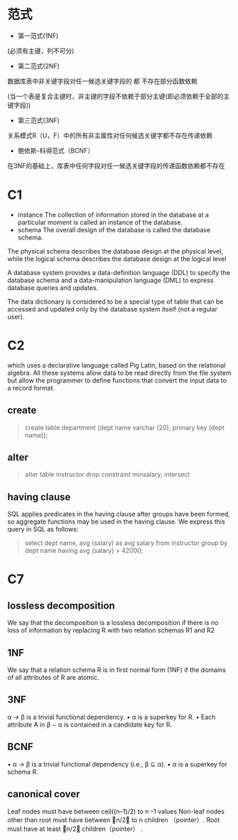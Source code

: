 
# 范式
- 第一范式(1NF)

(必须有主键，列不可分)

- 第二范式(2NF)

数据库表中非关键字段对任一候选关键字段的 都 不存在部分函数依赖

(当一个表是复合主键时，非主键的字段不依赖于部分主键(即必须依赖于全部的主键字段))
- 第三范式(3NF)

关系模式R（U，F）中的所有非主属性对任何候选关键字都不存在传递依赖

- 鲍依斯-科得范式（BCNF）

在3NF的基础上，库表中任何字段对任一候选关键字段的传递函数依赖都不存在

# C1
- instance
The collection of
information stored in the database at a particular moment is called an instance of the database.
- schema
The overall design of the database is called the database schema.

The physical schema describes the database design at the physical level, while
the logical schema describes the database design at the logical level

A database system provides a data-definition language (DDL) to specify the database
schema and a data-manipulation language (DML) to express database queries and updates.

The data dictionary is considered to be a special type of table that can be accessed and updated only by the database system
itself (not a regular user).

# C2
which uses a declarative language called Pig Latin, based on the relational algebra. All these systems allow data to be read directly
from the file system but allow the programmer to define functions that convert the input data to a record format.
## create
> create table department
> (dept name varchar (20),
> primary key (dept name));
## alter
> alter table instructor drop constraint minsalary;
intersect

## having clause
SQL applies predicates in the having clause
after groups have been formed, so aggregate functions may be used in the having clause.
We express this query in SQL as follows:
> select dept name, avg (salary) as avg salary
> from instructor
> group by dept name
> having avg (salary) > 42000;

# C7
## lossless decomposition
We say that the decomposition is a lossless decomposition if there is no loss of information by replacing R with two relation schemas R1 and R2

## 1NF
We say that a relation schema R is in first normal form (1NF) if the domains of all attributes of R are atomic.

## 3NF
α → β is a trivial functional dependency.
• α is a superkey for R.
• Each attribute A in β − α is contained in a candidate key for R.
## BCNF
• α → β is a trivial functional dependency (i.e., β ⊆ α).
• α is a superkey for schema R.

## canonical cover

Leaf nodes must have between ceil((n–1)/2)  to n –1 values
Non-leaf nodes other than root must have between n/2 to n children （pointer）.
Root must have at least n/2 children（pointer） .

